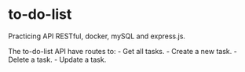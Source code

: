 # to-do-list

Practicing API RESTful, docker, mySQL and express.js.

The to-do-list API have routes to:
    - Get all tasks.
    - Create a new task.
    - Delete a task.
    - Update a task.